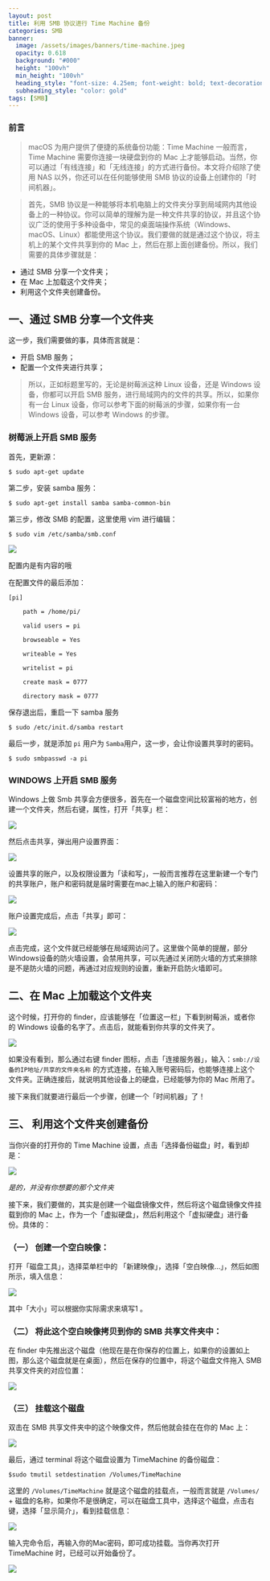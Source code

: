 ```yaml
---
layout: post
title: 利用 SMB 协议进行 Time Machine 备份
categories: SMB
banner:
  image: /assets/images/banners/time-machine.jpeg
  opacity: 0.618
  background: "#000"
  height: "100vh"
  min_height: "100vh"
  heading_style: "font-size: 4.25em; font-weight: bold; text-decoration: underline"
  subheading_style: "color: gold"
tags: [SMB]    
---
```


### 前言
>macOS 为用户提供了便捷的系统备份功能：Time Machine 
一般而言，Time Machine 需要你连接一块硬盘到你的 Mac 上才能够启动。当然，你可以通过「有线连接」和「无线连接」的方式进行备份。本文将介绍除了使用 NAS 以外，你还可以在任何能够使用 SMB 协议的设备上创建你的「时间机器」。

> 首先，SMB 协议是一种能够将本机电脑上的文件夹分享到局域网内其他设备上的一种协议。你可以简单的理解为是一种文件共享的协议，并且这个协议广泛的使用于多种设备中，常见的桌面端操作系统（Windows、macOS、Linux）都能使用这个协议。我们要做的就是通过这个协议，将主机上的某个文件共享到你的 Mac 上，然后在那上面创建备份。所以，我们需要的具体步骤就是：

* 通过 SMB 分享一个文件夹；
* 在 Mac 上加载这个文件夹；
* 利用这个文件夹创建备份。

## 一、通过 SMB 分享一个文件夹

  

这一步，我们需要做的事，具体而言就是：

* 开启 SMB 服务；
* 配置一个文件夹进行共享；

> 所以，正如标题里写的，无论是树莓派这种 Linux 设备，还是 Windows 设备，你都可以开启 SMB 服务，进行局域网内的文件的共享。所以，如果你有一台 Linux 设备，你可以参考下面的树莓派的步骤，如果你有一台 Windows 设备，可以参考 Windows 的步骤。  

### 树莓派上开启 SMB 服务


首先，更新源：

```
$ sudo apt-get update
```

第二步，安装 samba 服务：

```
$ sudo apt-get install samba samba-common-bin
```

第三步，修改 SMB 的配置，这里使用 vim 进行编辑：

```
$ sudo vim /etc/samba/smb.conf
```

![](https://cdn.sspai.com/2019/11/23/7b9395b2e9eb4aabfb47c5459f45bd6c.png?imageView2/2/w/1120/q/40/interlace/1/ignore-error/1)

配置内是有内容的哦

  

在配置文件的最后添加：

```
[pi]

    path = /home/pi/

    valid users = pi

    browseable = Yes

    writeable = Yes

    writelist = pi

    create mask = 0777

    directory mask = 0777
```

保存退出后，重启一下 samba 服务

```
$ sudo /etc/init.d/samba restart
```

最后一步，就是添加 `pi` 用户为 `Samba`用户，这一步，会让你设置共享时的密码。

```
$ sudo smbpasswd -a pi
```

### WINDOWS 上开启 SMB 服务

  

Windows 上做 Smb 共享会方便很多，首先在一个磁盘空间比较富裕的地方，创建一个文件夹，然后右键，属性，打开「共享」栏：

![](https://cdn.sspai.com/2019/11/23/23c0c28cb51880bef610ede08b1234d8.png?imageView2/2/w/1120/q/40/interlace/1/ignore-error/1)

然后点击共享，弹出用户设置界面：  

![](https://cdn.sspai.com/2019/11/23/a2cfa5b03109b2b77aa9050f562bcfab.png?imageView2/2/w/1120/q/40/interlace/1/ignore-error/1)

设置共享的账户，以及权限设置为「读和写」，一般而言推荐在这里新建一个专门的共享账户，账户和密码就是届时需要在mac上输入的账户和密码：  

![](https://cdn.sspai.com/2019/11/23/ce8d4daeb33afde744e01c881e84111c.png?imageView2/2/w/1120/q/40/interlace/1/ignore-error/1)

账户设置完成后，点击「共享」即可：  

![](https://cdn.sspai.com/2019/11/23/6f889deb4625822687e41e133c8b42a0.png?imageView2/2/w/1120/q/40/interlace/1/ignore-error/1)

点击完成，这个文件就已经能够在局域网访问了。这里做个简单的提醒，部分Windows设备的防火墙设置，会禁用共享，可以先通过关闭防火墙的方式来排除是不是防火墙的问题，再通过对应规则的设置，重新开启防火墙即可。

## 二、在 Mac 上加载这个文件夹

  

这个时候，打开你的 finder，应该能够在「位置这一栏」下看到树莓派，或者你的 Windows 设备的名字了。点击后，就能看到你共享的文件夹了。

![](https://cdn.sspai.com/2019/11/23/ac1131d18f435f660c6fd4fbdb745812.png?imageView2/2/w/1120/q/40/interlace/1/ignore-error/1)

如果没有看到，那么通过右键 finder 图标，点击「连接服务器」，输入：`smb://设备的IP地址/共享的文件夹名称` 的方式连接，在输入账号密码后，也能够连接上这个文件夹。正确连接后，就说明其他设备上的硬盘，已经能够为你的 Mac 所用了。

接下来我们就要进行最后一个步骤，创建一个「时间机器」了！

## 三、 利用这个文件夹创建备份

当你兴奋的打开你的 Time Machine 设置，点击「选择备份磁盘」时，看到却是：

![](https://cdn.sspai.com/2019/11/23/1e226958579b11834899c57dea4eb640.png?imageView2/2/w/1120/q/40/interlace/1/ignore-error/1)

_是的，并没有你想要的那个文件夹_

  

接下来，我们要做的，其实是创建一个磁盘镜像文件，然后将这个磁盘镜像文件挂载到你的 Mac 上，作为一个「虚拟硬盘」，然后利用这个「虚拟硬盘」进行备份。具体的：

### （一） 创建一个空白映像：

  

打开「磁盘工具」，选择菜单栏中的 「新建映像」，选择「空白映像…」，然后如图所示，填入信息：

![](https://cdn.sspai.com/2019/11/23/a1423b8bf9d17375318cce2283a051fc.png?imageView2/2/w/1120/q/40/interlace/1/ignore-error/1)

其中「大小」可以根据你实际需求来填写1 。

### （二） 将此这个空白映像拷贝到你的 SMB 共享文件夹中：

  

在 finder 中先推出这个磁盘（他现在是在你保存的位置上，如果你的设置如上图，那么这个磁盘就是在桌面），然后在保存的位置中，将这个磁盘文件拖入 SMB 共享文件夹的对应位置：

![](https://cdn.sspai.com/2019/11/23/3d74c204143d6e2bede0f8f9684cd1ed.png?imageView2/2/w/1120/q/40/interlace/1/ignore-error/1)

  

### （三） 挂载这个磁盘

双击在 SMB 共享文件夹中的这个映像文件，然后他就会挂在在你的 Mac 上：

![](https://cdn.sspai.com/2019/11/23/7efcb6b7ab734d30c9f38b0f2165452f.png?imageView2/2/w/1120/q/40/interlace/1/ignore-error/1)

最后，通过 terminal 将这个磁盘设置为 TimeMachine 的备份磁盘：

```
$sudo tmutil setdestination /Volumes/TimeMachine
```

这里的 `/Volumes/TimeMachine` 就是这个磁盘的挂载点，一般而言就是 `/Volumes/` + 磁盘的名称，如果你不是很确定，可以在磁盘工具中，选择这个磁盘，点击右键，选择「显示简介」，看到挂载信息：

![](https://cdn.sspai.com/2019/11/23/686bfb6c3be4bdcd3bbc0d883dbfb8dc.png?imageView2/2/w/1120/q/40/interlace/1/ignore-error/1)

输入完命令后，再输入你的Mac密码，即可成功挂载。当你再次打开 TimeMachine 时，已经可以开始备份了。  

![](https://cdn.sspai.com/2019/11/23/236ed5d522549b601045d81b988ca7c4.png?imageView2/2/w/1120/q/40/interlace/1/ignore-error/1)

  

